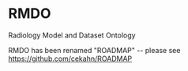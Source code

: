 # RMDO

Radiology Model and Dataset Ontology

RMDO has been renamed "ROADMAP" -- please see https://github.com/cekahn/ROADMAP
